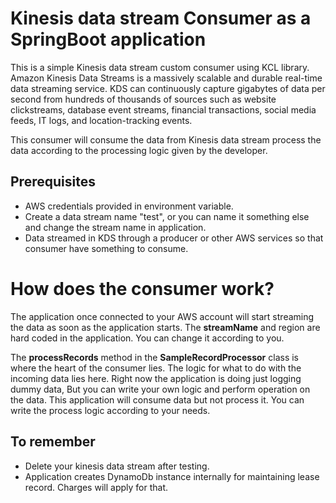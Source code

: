 # Kinesis data stream Consumer as a SpringBoot application

This is a simple Kinesis data stream custom consumer using KCL library. Amazon Kinesis Data Streams is a massively scalable and durable real-time data streaming service. KDS can continuously capture gigabytes of data per second from hundreds of thousands of sources such as website clickstreams, database event streams, financial transactions, social media feeds, IT logs, and location-tracking events. 

This consumer will consume the data from Kinesis data stream process the data according to the processing logic given by the developer.

## Prerequisites

- AWS credentials provided in environment variable.
- Create a data stream name "test", or you can name it something else and change the stream name in application.
- Data streamed in KDS through a producer or other AWS services so that consumer have something to consume.

# How does the consumer work?

The application once connected to your AWS account will start streaming the data as soon as  the application starts. The **streamName** and region are hard coded in the application. You can change it according to you.

The **processRecords** method in the **SampleRecordProcessor** class is where the heart of the consumer lies. The logic for what to do with the incoming data lies here. Right now the application is doing just logging dummy data, But you can write your own logic and perform operation on the data. This application will consume data but not process it. 
You can write the process logic according to your needs.

## To remember

- Delete your kinesis data stream after testing.
- Application creates DynamoDb instance internally for maintaining lease record. Charges will apply for that.

 
